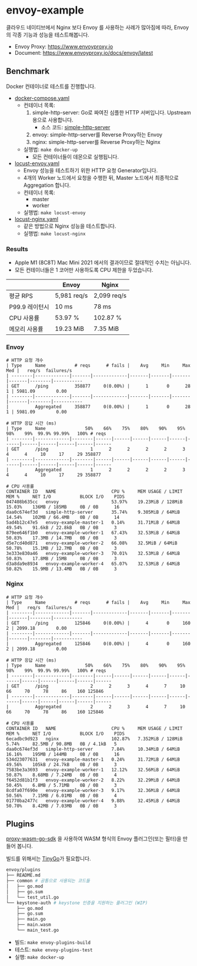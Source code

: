# envoy-example

클라우드 네이티브에서 Nginx 보다 Envoy 를 사용하는 사례가 많아짐에 따라, Envoy 의 각종 기능과 성능을 테스트해봅니다.

- Envoy Proxy: https://www.envoyproxy.io
- Document: https://www.envoyproxy.io/docs/envoy/latest

## Benchmark

Docker 컨테이너로 테스트를 진행합니다.

- [docker-compose.yaml](docker-compose.yaml)
    - 컨테이너 목록:
        1. simple-http-server: Go로 짜여진 심플한 HTTP 서버입니다. Upstream 용으로 사용합니다.
            - 소스 코드: [simple-http-server](simple-http-server)
        2. envoy: simple-http-server를 Reverse Proxy하는 Envoy
        3. nginx: simple-http-server를 Reverse Proxy하는 Nginx
    - 실행법: `make docker-up`
        - 모든 컨테이너들이 데몬으로 실행됩니다.
- [locust-envoy.yaml](locust-envoy.yaml)
    - Envoy 성능을 테스트하기 위한 HTTP 요청 Generator입니다.
    - 4개의 Worker 노드에서 요청을 수행한 뒤, Master 노드에서 최종적으로 Aggregation 합니다.
    - 컨테이너 목록:
        - master
        - worker
    - 실행법: `make locust-envoy`
- [locust-nginx.yaml](locust-nginx.yaml)
    - 같은 방법으로 Nginx 성능을 테스트합니다.
    - 실행법: `make locust-nginx`

### Results

- Apple M1 (8C8T) Mac Mini 2021 에서의 결과이므로 절대적인 수치는 아닙니다.
- 모든 컨테이너들은 1 코어만 사용하도록 CPU 제한을 두었습니다.

|            | Envoy       | Nginx       |
|------------|-------------|-------------|
| 평균 RPS     | 5,981 req/s | 2,099 req/s |
| P99.9 레이턴시 | 10 ms       | 78 ms       |
| CPU 사용률    | 53.97 %     | 102.87 %    |
| 메모리 사용률    | 19.23 MiB   | 7.35 MiB    |

### Envoy

```
# HTTP 요청 개수
| Type     Name           # reqs      # fails |    Avg     Min     Max    Med |   req/s  failures/s
| --------|-------------|-------|-------------|-------|-------|-------|-------|--------|-----------
| GET      /ping          358877     0(0.00%) |      1       0      28      1 | 5981.09        0.00
| --------|-------------|-------|-------------|-------|-------|-------|-------|--------|-----------
|          Aggregated     358877     0(0.00%) |      1       0      28      1 | 5981.09        0.00

# HTTP 응답 시간 (ms)
| Type     Name               50%    66%    75%    80%    90%    95%    98%    99%  99.9% 99.99%   100% # reqs
| --------|-------------|--------|------|------|------|------|------|------|------|------|------|------|------
| GET      /ping                1      2      2      2      2      3      4      4     10     17     29 358877
| --------|-------------|--------|------|------|------|------|------|------|------|------|------|------|------
|          Aggregated           1      2      2      2      2      3      4      4     10     17     29 358877

# CPU 사용률
CONTAINER ID   NAME                     CPU %     MEM USAGE / LIMIT   MEM %     NET I/O           BLOCK I/O    PIDS
047408b635cc   envoy                    53.97%    19.23MiB / 128MiB   15.03%    136MB / 185MB     0B / 0B      16
daa0c674ef3d   simple-http-server       35.74%    9.305MiB / 64MiB    14.54%    102MB / 66.4MB    0B / 0B      14
5ad4b12c47e5   envoy-example-master-1   0.14%     31.71MiB / 64MiB    49.54%    91.6kB / 22.8kB   0B / 0B      3
879ee646f1b0   envoy-example-worker-1   67.43%    32.53MiB / 64MiB    50.83%    17.3MB / 14.7MB   0B / 0B      3
d5e7cd40d871   envoy-example-worker-2   66.08%    32.5MiB / 64MiB     50.78%    15.1MB / 12.7MB   0B / 0B      3
3e333e830a46   envoy-example-worker-3   70.01%    32.53MiB / 64MiB    50.83%    17.8MB / 15MB     0B / 0B      3
d3a8da9e8934   envoy-example-worker-4   65.07%    32.53MiB / 64MiB    50.82%    15.9MB / 13.4MB   0B / 0B      3
```

### Nginx

```
# HTTP 요청 개수
| Type     Name           # reqs      # fails |    Avg     Min     Max    Med |   req/s  failures/s
| --------|-------------|-------|-------------|-------|-------|-------|-------|--------|-----------
| GET      /ping          125846     0(0.00%) |      4       0     160      2 | 2099.18        0.00
| --------|-------------|-------|-------------|-------|-------|-------|-------|--------|-----------
|          Aggregated     125846     0(0.00%) |      4       0     160      2 | 2099.18        0.00

# HTTP 응답 시간 (ms)
| Type     Name               50%    66%    75%    80%    90%    95%    98%    99%  99.9% 99.99%   100% # reqs
| --------|-------------|--------|------|------|------|------|------|------|------|------|------|------|------
| GET      /ping                2      2      3      4      7     10     66     70     78     86    160 125846
| --------|-------------|--------|------|------|------|------|------|------|------|------|------|------|------
|          Aggregated           2      2      3      4      7     10     66     70     78     86    160 125846

# CPU 사용률
CONTAINER ID   NAME                     CPU %     MEM USAGE / LIMIT   MEM %     NET I/O           BLOCK I/O    PIDS
6ecadbc9d923   nginx                    102.87%   7.352MiB / 128MiB   5.74%     82.5MB / 90.8MB   0B / 4.1kB   5
daa0c674ef3d   simple-http-server       7.84%     10.34MiB / 64MiB    16.16%    195MB / 144MB     0B / 0B      16
534d23077631   envoy-example-master-1   0.24%     31.72MiB / 64MiB    49.56%    105kB / 24.7kB    0B / 0B      3
7583be3a3693   envoy-example-worker-1   12.12%    32.56MiB / 64MiB    50.87%    8.68MB / 7.24MB   0B / 0B      4
f6452d81b1f3   envoy-example-worker-2   8.22%     32.29MiB / 64MiB    50.45%    6.8MB / 5.71MB    0B / 0B      3
8cdfa07f690e   envoy-example-worker-3   9.17%     32.36MiB / 64MiB    50.56%    7.15MB / 6.01MB   0B / 0B      4
01770ba2477c   envoy-example-worker-4   9.88%     32.45MiB / 64MiB    50.70%    8.42MB / 7.03MB   0B / 0B      3
```

## Plugins

[proxy-wasm-go-sdk](https://github.com/tetratelabs/proxy-wasm-go-sdk) 을 사용하여 WASM 형식의 Envoy 플러그인(또는 필터)을 만들어 봅니다.

빌드를 위해서는 [TinyGo](https://tinygo.org/)가 필요합니다.

```bash
envoy/plugins
├── README.md
├── common # 공통으로 사용되는 코드들
│   ├── go.mod
│   ├── go.sum
│   └── test_util.go
└── keystone-auth # keystone 인증을 지원하는 플러그인 (WIP)
    ├── go.mod
    ├── go.sum
    ├── main.go
    ├── main.wasm
    └── main_test.go
```

- 빌드: `make envoy-plugins-build`
- 테스트: `make envoy-plugins-test`
- 실행: `make docker-up`
